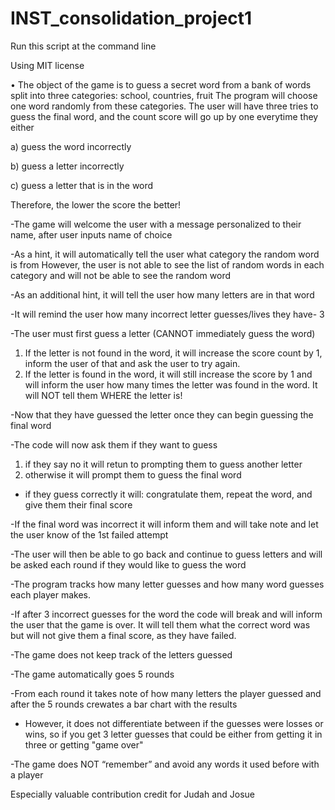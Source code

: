 # INST_consolidation_project1
Run this script at the command line 

Using MIT license 

•	The object of the game is to guess a secret word from a bank of words split into three categories: school, countries, fruit
The program will choose one word randomly from these categories. The user will have three tries to guess the final word, and the count score will go up by one everytime they either 

a) guess the word incorrectly

b) guess a letter incorrectly 

c) guess a letter that is in the word

Therefore, the lower the score the better!


-The game will welcome the user with a message personalized to their name, after user inputs name of choice

-As a hint, it will automatically tell the user what category the random word is from
   However, the user is not able to see the list of random words in each category and will not be able to see the random word
   
-As an additional hint, it will tell the user how many letters are in that word

-It will remind the user how many incorrect letter guesses/lives they have- 3

-The user must first guess a letter (CANNOT immediately guess the word)

   1. If the letter is not found in the word, it will increase the score count by 1, inform the user of that and ask the user to try again.
   2. If the letter is found in the word, it will still increase the score by 1 and will inform the user how many times the letter was found in the word. It will NOT tell them WHERE the letter is!


-Now that they have guessed the letter once they can begin guessing the final word 

-The code will now ask them if they want to guess

   1. if they say no it will retun to prompting them to guess another letter
   2. otherwise it will prompt them to guess the final word

- if they guess correctly it will: congratulate them, repeat the word, and give them their final score
  
-If the final word was incorrect it will inform them and will take note and let the user know of the 1st failed attempt

-The user will then be able to go back and continue to guess letters and will be asked each round if they would like to guess the word

-The program tracks how many letter guesses and how many word guesses each player makes.

-If after 3 incorrect guesses for the word the code will break and will inform the user that the game is over. It will tell them what the correct word was but will not give them a final score, as they have failed.

-The game does not keep track of the letters guessed

-The game automatically goes 5 rounds

-From each round it takes note of how many letters the player guessed and after the 5 rounds crewates a bar chart with the results
* However, it does not differentiate between if the guesses were losses or wins, so if you get 3 letter guesses that could be either from getting it in three or getting "game over"

-The game does NOT “remember” and avoid any words it used before with a player

Especially valuable contribution credit for Judah and Josue


